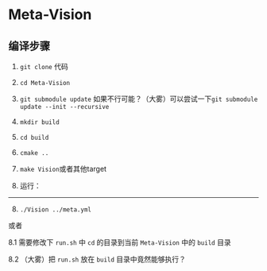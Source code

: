 Meta-Vision
===========

编译步骤
--------

1. `git clone` 代码
2. `cd Meta-Vision`
3. `git submodule update` 如果不行可能？（大雾）可以尝试一下`git submodule update --init --recursive`
4. `mkdir build`
5. `cd build`
6. `cmake ..`
7. `make Vision`或者其他target

8. 运行：
--------
8. `./Vision ../meta.yml`

或者

8.1 需要修改下 `run.sh` 中 `cd` 的目录到当前 `Meta-Vision` 中的 `build` 目录

8.2 （大雾）把 `run.sh` 放在 `build` 目录中竟然能够执行？
